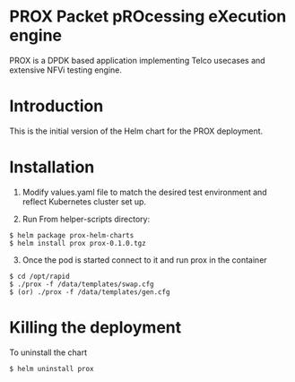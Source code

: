 # PROX Packet pROcessing eXecution engine

PROX is a DPDK based application implementing Telco usecases and extensive NFVi testing engine.

# Introduction
This is the initial version of the Helm chart for the PROX deployment.

# Installation
1) Modify values.yaml file to match the desired test environment and reflect Kubernetes cluster set up.

2) Run
   From helper-scripts directory:

```console
$ helm package prox-helm-charts
$ helm install prox prox-0.1.0.tgz
```

3) Once the pod is started connect to it and run prox in the container

```console
$ cd /opt/rapid
$ ./prox -f /data/templates/swap.cfg
$ (or) ./prox -f /data/templates/gen.cfg
```

# Killing the deployment

To uninstall the chart

```console
$ helm uninstall prox
```
